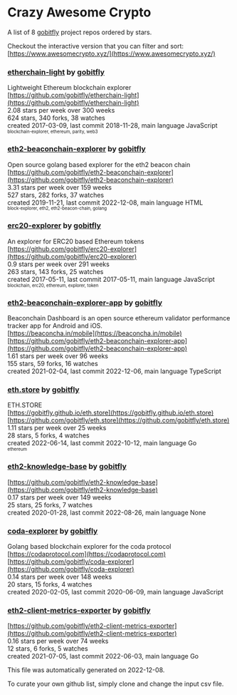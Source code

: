 # Crazy Awesome Crypto
A list of 8 [gobitfly](https://github.com/gobitfly) project repos ordered by stars.  

Checkout the interactive version that you can filter and sort: 
[https://www.awesomecrypto.xyz/](https://www.awesomecrypto.xyz/)  


### [etherchain-light](https://github.com/gobitfly/etherchain-light) by [gobitfly](https://github.com/gobitfly)  
Lightweight Ethereum blockchain explorer  
[https://github.com/gobitfly/etherchain-light](https://github.com/gobitfly/etherchain-light)  
2.08 stars per week over 300 weeks  
624 stars, 340 forks, 38 watches  
created 2017-03-09, last commit 2018-11-28, main language JavaScript  
<sub><sup>blockchain-explorer, ethereum, parity, web3</sup></sub>


### [eth2-beaconchain-explorer](https://github.com/gobitfly/eth2-beaconchain-explorer) by [gobitfly](https://github.com/gobitfly)  
Open source golang based explorer for the eth2 beacon chain  
[https://github.com/gobitfly/eth2-beaconchain-explorer](https://github.com/gobitfly/eth2-beaconchain-explorer)  
3.31 stars per week over 159 weeks  
527 stars, 282 forks, 37 watches  
created 2019-11-21, last commit 2022-12-08, main language HTML  
<sub><sup>block-explorer, eth2, eth2-beacon-chain, golang</sup></sub>


### [erc20-explorer](https://github.com/gobitfly/erc20-explorer) by [gobitfly](https://github.com/gobitfly)  
An explorer for ERC20 based Ethereum tokens  
[https://github.com/gobitfly/erc20-explorer](https://github.com/gobitfly/erc20-explorer)  
0.9 stars per week over 291 weeks  
263 stars, 143 forks, 25 watches  
created 2017-05-11, last commit 2017-05-11, main language JavaScript  
<sub><sup>blockchain, erc20, ethereum, explorer, token</sup></sub>


### [eth2-beaconchain-explorer-app](https://github.com/gobitfly/eth2-beaconchain-explorer-app) by [gobitfly](https://github.com/gobitfly)  
Beaconchain Dashboard is an open source ethereum validator performance tracker app for Android and iOS.  
[https://beaconcha.in/mobile](https://beaconcha.in/mobile)  
[https://github.com/gobitfly/eth2-beaconchain-explorer-app](https://github.com/gobitfly/eth2-beaconchain-explorer-app)  
1.61 stars per week over 96 weeks  
155 stars, 59 forks, 16 watches  
created 2021-02-04, last commit 2022-12-06, main language TypeScript  


### [eth.store](https://github.com/gobitfly/eth.store) by [gobitfly](https://github.com/gobitfly)  
ETH.STORE  
[https://gobitfly.github.io/eth.store](https://gobitfly.github.io/eth.store)  
[https://github.com/gobitfly/eth.store](https://github.com/gobitfly/eth.store)  
1.11 stars per week over 25 weeks  
28 stars, 5 forks, 4 watches  
created 2022-06-14, last commit 2022-10-12, main language Go  
<sub><sup>ethereum</sup></sub>


### [eth2-knowledge-base](https://github.com/gobitfly/eth2-knowledge-base) by [gobitfly](https://github.com/gobitfly)  
  
[https://github.com/gobitfly/eth2-knowledge-base](https://github.com/gobitfly/eth2-knowledge-base)  
0.17 stars per week over 149 weeks  
25 stars, 25 forks, 7 watches  
created 2020-01-28, last commit 2022-08-26, main language None  


### [coda-explorer](https://github.com/gobitfly/coda-explorer) by [gobitfly](https://github.com/gobitfly)  
Golang based blockchain explorer for the coda protocol  
[https://codaprotocol.com](https://codaprotocol.com)  
[https://github.com/gobitfly/coda-explorer](https://github.com/gobitfly/coda-explorer)  
0.14 stars per week over 148 weeks  
20 stars, 15 forks, 4 watches  
created 2020-02-05, last commit 2020-06-09, main language JavaScript  


### [eth2-client-metrics-exporter](https://github.com/gobitfly/eth2-client-metrics-exporter) by [gobitfly](https://github.com/gobitfly)  
  
[https://github.com/gobitfly/eth2-client-metrics-exporter](https://github.com/gobitfly/eth2-client-metrics-exporter)  
0.16 stars per week over 74 weeks  
12 stars, 6 forks, 5 watches  
created 2021-07-05, last commit 2022-06-03, main language Go  


This file was automatically generated on 2022-12-08.  

To curate your own github list, simply clone and change the input csv file.  